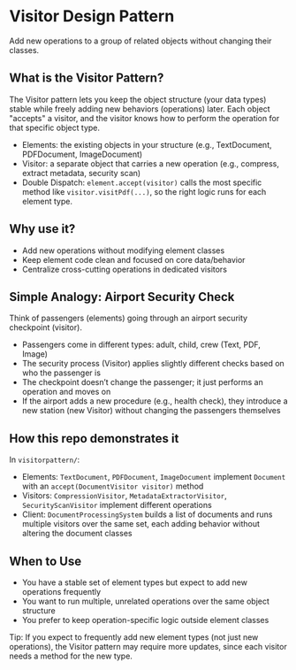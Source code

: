 # Visitor Design Pattern
Add new operations to a group of related objects without changing their classes.

## What is the Visitor Pattern?
The Visitor pattern lets you keep the object structure (your data types) stable while freely adding new behaviors (operations) later. Each object "accepts" a visitor, and the visitor knows how to perform the operation for that specific object type.

- Elements: the existing objects in your structure (e.g., TextDocument, PDFDocument, ImageDocument)
- Visitor: a separate object that carries a new operation (e.g., compress, extract metadata, security scan)
- Double Dispatch: `element.accept(visitor)` calls the most specific method like `visitor.visitPdf(...)`, so the right logic runs for each element type.

## Why use it?
- Add new operations without modifying element classes
- Keep element code clean and focused on core data/behavior
- Centralize cross-cutting operations in dedicated visitors

## Simple Analogy: Airport Security Check
Think of passengers (elements) going through an airport security checkpoint (visitor).
- Passengers come in different types: adult, child, crew (Text, PDF, Image)
- The security process (Visitor) applies slightly different checks based on who the passenger is
- The checkpoint doesn’t change the passenger; it just performs an operation and moves on
- If the airport adds a new procedure (e.g., health check), they introduce a new station (new Visitor) without changing the passengers themselves

## How this repo demonstrates it
In `visitorpattern/`:
- Elements: `TextDocument`, `PDFDocument`, `ImageDocument` implement `Document` with an `accept(DocumentVisitor visitor)` method
- Visitors: `CompressionVisitor`, `MetadataExtractorVisitor`, `SecurityScanVisitor` implement different operations
- Client: `DocumentProcessingSystem` builds a list of documents and runs multiple visitors over the same set, each adding behavior without altering the document classes

## When to Use
- You have a stable set of element types but expect to add new operations frequently
- You want to run multiple, unrelated operations over the same object structure
- You prefer to keep operation-specific logic outside element classes

Tip: If you expect to frequently add new element types (not just new operations), the Visitor pattern may require more updates, since each visitor needs a method for the new type.
